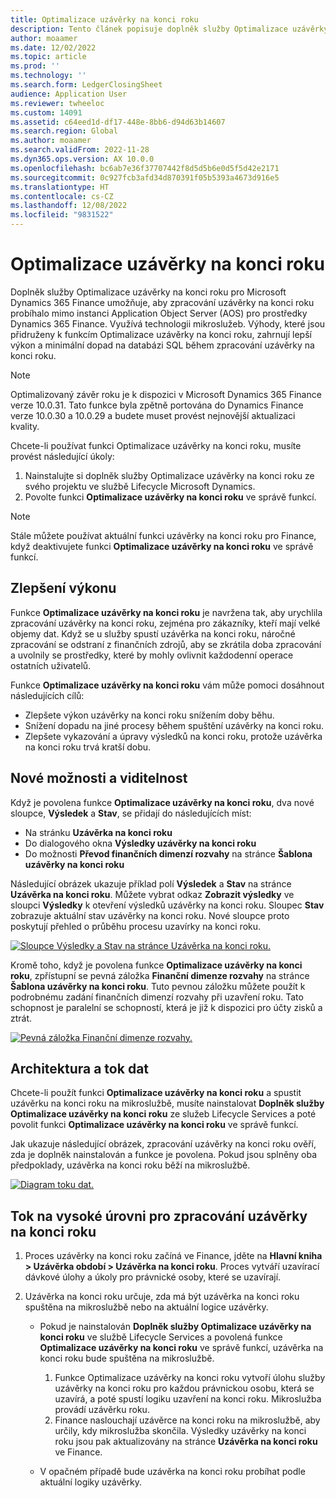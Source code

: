 ```yaml
---
title: Optimalizace uzávěrky na konci roku
description: Tento článek popisuje doplněk služby Optimalizace uzávěrky na konci roku, který je k dispozici pro proces uzavření hlavní knihy na konci roku.
author: moaamer
ms.date: 12/02/2022
ms.topic: article
ms.prod: ''
ms.technology: ''
ms.search.form: LedgerClosingSheet
audience: Application User
ms.reviewer: twheeloc
ms.custom: 14091
ms.assetid: c64eed1d-df17-448e-8bb6-d94d63b14607
ms.search.region: Global
ms.author: moaamer
ms.search.validFrom: 2022-11-28
ms.dyn365.ops.version: AX 10.0.0
ms.openlocfilehash: bc6ab7e36f37707442f8d5d5b6e0d5f5d42e2171
ms.sourcegitcommit: 0c927fcb3afd34d870391f05b5393a4673d916e5
ms.translationtype: HT
ms.contentlocale: cs-CZ
ms.lasthandoff: 12/08/2022
ms.locfileid: "9831522"
---
```

# <a name="optimize-year-end-close"></a>Optimalizace uzávěrky na konci roku 

Doplněk služby Optimalizace uzávěrky na konci roku pro Microsoft Dynamics 365 Finance umožňuje, aby zpracování uzávěrky na konci roku probíhalo mimo instanci Application Object Server (AOS) pro prostředky Dynamics 365 Finance. Využívá technologii mikroslužeb. Výhody, které jsou přidruženy k funkcím Optimalizace uzávěrky na konci roku, zahrnují lepší výkon a minimální dopad na databázi SQL během zpracování uzávěrky na konci roku.

>[!NOTE]
> Optimalizovaný závěr roku je k dispozici v Microsoft Dynamics 365 Finance verze 10.0.31. Tato funkce byla zpětně portována do Dynamics Finance verze 10.0.30 a 10.0.29 a budete muset provést nejnovější aktualizaci kvality.   

Chcete-li používat funkci Optimalizace uzávěrky na konci roku, musíte provést následující úkoly:

1. Nainstalujte si doplněk služby Optimalizace uzávěrky na konci roku ze svého projektu ve službě Lifecycle Microsoft Dynamics.
2. Povolte funkci **Optimalizace uzávěrky na konci roku** ve správě funkcí.

> [!NOTE]
> Stále můžete používat aktuální funkci uzávěrky na konci roku pro Finance, když deaktivujete funkci **Optimalizace uzávěrky na konci roku** ve správě funkcí.

## <a name="improved-performance"></a>Zlepšení výkonu

Funkce **Optimalizace uzávěrky na konci roku** je navržena tak, aby urychlila zpracování uzávěrky na konci roku, zejména pro zákazníky, kteří mají velké objemy dat. Když se u služby spustí uzávěrka na konci roku, náročné zpracování se odstraní z finančních zdrojů, aby se zkrátila doba zpracování a uvolnily se prostředky, které by mohly ovlivnit každodenní operace ostatních uživatelů.

Funkce **Optimalizace uzávěrky na konci roku** vám může pomoci dosáhnout následujících cílů:

- Zlepšete výkon uzávěrky na konci roku snížením doby běhu.
- Snížení dopadu na jiné procesy během spuštění uzávěrky na konci roku.
- Zlepšete vykazování a úpravy výsledků na konci roku, protože uzávěrka na konci roku trvá kratší dobu.

## <a name="new-options-and-visibility"></a>Nové možnosti a viditelnost

Když je povolena funkce **Optimalizace uzávěrky na konci roku**, dva nové sloupce, **Výsledek** a **Stav**, se přidají do následujících míst:

- Na stránku **Uzávěrka na konci roku**
- Do dialogového okna **Výsledky uzávěrky na konci roku**
- Do možnosti **Převod finančních dimenzí rozvahy** na stránce **Šablona uzávěrky na konci roku**

Následující obrázek ukazuje příklad polí **Výsledek** a **Stav** na stránce **Uzávěrka na konci roku**. Můžete vybrat odkaz **Zobrazit výsledky** ve sloupci **Výsledky** k otevření výsledků uzávěrky na konci roku. Sloupec **Stav** zobrazuje aktuální stav uzávěrky na konci roku. Nové sloupce proto poskytují přehled o průběhu procesu uzavírky na konci roku.

[![Sloupce Výsledky a Stav na stránce Uzávěrka na konci roku.](./media/Optimize-year-end-close-Image3.png)](./media/Optimize-year-end-close-Image3.png)

Kromě toho, když je povolena funkce **Optimalizace uzávěrky na konci roku**, zpřístupní se pevná záložka **Finanční dimenze rozvahy** na stránce **Šablona uzávěrky na konci roku**. Tuto pevnou záložku můžete použít k podrobnému zadání finančních dimenzí rozvahy při uzavření roku. Tato schopnost je paralelní se schopností, která je již k dispozici pro účty zisků a ztrát.

[![Pevná záložka Finanční dimenze rozvahy.](./media/Optimize-year-end-close-Image4.png)](./media/Optimize-year-end-close-Image4.png)

## <a name="architecture-and-data-flow"></a>Architektura a tok dat

Chcete-li použít funkci **Optimalizace uzávěrky na konci roku** a spustit uzávěrku na konci roku na mikroslužbě, musíte nainstalovat **Doplněk služby Optimalizace uzávěrky na konci roku** ze služeb Lifecycle Services a poté povolit funkci **Optimalizace uzávěrky na konci roku** ve správě funkcí.

Jak ukazuje následující obrázek, zpracování uzávěrky na konci roku ověří, zda je doplněk nainstalován a funkce je povolena. Pokud jsou splněny oba předpoklady, uzávěrka na konci roku běží na mikroslužbě.

[![Diagram toku dat.](./media/Optimize-year-end-close-Image5.png)](./media/Optimize-year-end-close-Image5.png)

## <a name="high-level-flow-for-year-end-close-processing"></a>Tok na vysoké úrovni pro zpracování uzávěrky na konci roku

1. Proces uzávěrky na konci roku začíná ve Finance, jděte na **Hlavní kniha \> Uzávěrka období \> Uzávěrka na konci roku**. Proces vytváří uzavírací dávkové úlohy a úkoly pro právnické osoby, které se uzavírají.
2. Uzávěrka na konci roku určuje, zda má být uzávěrka na konci roku spuštěna na mikroslužbě nebo na aktuální logice uzávěrky.

    - Pokud je nainstalován **Doplněk služby Optimalizace uzávěrky na konci roku** ve službě Lifecycle Services a povolená funkce **Optimalizace uzávěrky na konci roku** ve správě funkcí, uzávěrka na konci roku bude spuštěna na mikroslužbě.

        1. Funkce Optimalizace uzávěrky na konci roku vytvoří úlohu služby uzávěrky na konci roku pro každou právnickou osobu, která se uzavírá, a poté spustí logiku uzavření na konci roku. Mikroslužba provádí uzávěrku roku.
        2. Finance naslouchají uzávěrce na konci roku na mikroslužbě, aby určily, kdy mikroslužba skončila. Výsledky uzávěrky na konci roku jsou pak aktualizovány na stránce **Uzávěrka na konci roku** ve Finance.

    - V opačném případě bude uzávěrka na konci roku probíhat podle aktuální logiky uzávěrky.
